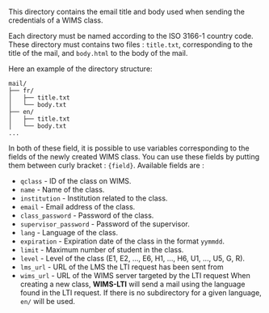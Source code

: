 This directory contains the email title and body used when
sending the credentials of a WIMS class.

Each directory must be named according to the ISO 3166-1 country code.
These directory must contains two files : `title.txt`, corresponding
to the title of the mail, and `body.html` to the body of the mail.

Here an example of the directory structure:

```text
mail/
├── fr/
│   ├── title.txt
│   └── body.txt
├── en/
│   ├── title.txt
│   └── body.txt
...
```

In both of these field, it is possible to use variables corresponding to
the fields of the newly created WIMS class. You can use these fields by
putting them between curly bracket : `{field}`. Available fields are :

* `qclass` - ID of the class on WIMS.
* `name` - Name of the class.
* `institution` - Institution related to the class.
* `email` - Email address of the class.
* `class_password` - Password of the class.
* `supervisor_password` - Password of the supervisor.
* `lang` - Language of the class.
* `expiration` - Expiration date of the class in the format `yymmdd`.
* `limit` - Maximum number of student in the class.
* `level` - Level of the class (E1, E2, ..., E6, H1, ..., H6, U1, ..., U5, G, R).
* `lms_url` - URL of the LMS the LTI request has been sent from
* `wims_url` - URL of the WIMS server targeted by the LTI request
When creating a new class, **WIMS-LTI** will send a mail using the language found
in the LTI request. If there is no subdirectory for a given language, `en/` will
be used.
